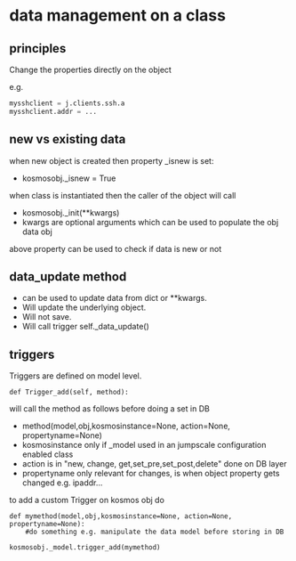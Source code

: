 # data management on a class

## principles

Change the properties directly on the object

e.g.

```python
mysshclient = j.clients.ssh.a
mysshclient.addr = ...

```

## new vs existing data

when new object is created then property _isnew is set:

- kosmosobj._isnew = True

when class is instantiated then the caller of the object will call

- kosmosobj._init(**kwargs)
- kwargs are optional arguments which can be used to populate the obj data obj

above property can be used to check if data is new or not

## data_update method

- can be used to update data from dict or **kwargs.
- Will update the underlying object.
- Will not save.
- Will call trigger self._data_update()


## triggers

Triggers are defined on model level.

```def Trigger_add(self, method):```

will call the method as follows before doing a set in DB

- method(model,obj,kosmosinstance=None, action=None, propertyname=None)
- kosmosinstance only if _model used in an jumpscale configuration enabled class
- action is in "new, change, get,set_pre,set_post,delete"  done on DB layer
- propertyname only relevant for changes, is when object property gets changed e.g. ipaddr...

to add a custom Trigger on kosmos obj do

```
def mymethod(model,obj,kosmosinstance=None, action=None, propertyname=None):
    #do something e.g. manipulate the data model before storing in DB

kosmosobj._model.trigger_add(mymethod)
```






